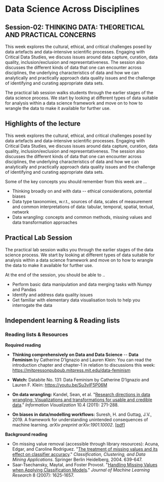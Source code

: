 # Data Science Across Disciplines

## Session-02: THINKING DATA: THEORETICAL AND PRACTICAL CONCERNS

This week explores the cultural, ethical, and critical challenges posed by data artefacts and data-intensive scientific processes. Engaging with Critical Data Studies, we discuss issues around data capture, curation, data quality, inclusion/exclusion and representativeness. The session also discusses the different kinds of data that one can encounter across disciplines, the underlying characteristics of data and how we can analytically and practically approach data quality issues and the challenge of identifying and curating appropriate data sets.

The practical lab session walks students through the earlier stages of the data science process. We start by looking at different types of data suitable for analysis within a data science framework and move on to how to wrangle the data to make it available for further use.

## Highlights of the lecture

This week explores the cultural, ethical, and critical challenges posed by data artefacts and data-intensive scientific processes. Engaging with Critical Data Studies, we discuss issues around data capture, curation, data quality, inclusion/exclusion and representativeness. The session also discusses the different kinds of data that one can encounter across disciplines, the underlying characteristics of data and how we can analytically and practically approach data quality issues and the challenge of identifying and curating appropriate data sets.

Some of the key concepts you should remember from this week are ...

- Thinking broadly on and with data -- ethical considerations, potential biases
- Data type taxonomies, w.r.t., sources of data, scales of measurement and common interpretations of data: tabular, temporal, spatial, textual, network
- Data wrangling: concepts and common methods, missing values and data transformation approaches

## Practical Lab Session

The practical lab session walks you through the earlier stages of the data science process. We start by looking at different types of data suitable for analysis within a data science framework and move on to how to wrangle the data to make it available for further use.

At the end of the session, you should be able to ..

- Perform basic data manipulation and data merging tasks with Numpy and Pandas
- Identify and address data quality issues
- Get familiar with elementary data visualisation tools to help you interrogate the data

## Independent learning & Reading lists

### Reading lists & Resources

**Required reading**

- **Thinking comprehensively on Data and Data Science** -- **Data Feminism** by Catherine D’Ignazio and Lauren Klein: You can read the introduction chapter and chapter-1 in relation to discussions this week:  https://mitpressonpubpub.mitpress.mit.edu/data-feminism
- **Watch:** Databite No. 131: Data Feminism by Catherine D’Ignazio and Lauren F. Klein: https://youtu.be/Su3vIF5P06M

- **On data wrangling:** Kandel, Sean, et al. "[Research directions in data wrangling: Visualizations and transformations for usable and credible data](http://vis.stanford.edu/files/2011-DataWrangling-IVJ.pdf)." *Information Visualization* 10.4 (2011): 271-288.
- **On biases in data/modelling workflows:** Suresh, H. and Guttag, J.V., 2019. A framework for understanding unintended consequences of machine learning. *arXiv preprint arXiv:1901.10002*. [[pdf](https://arxiv.org/abs/1901.10002)]

**Background reading**

- On missing value removal (accessible through library resources): Acuna, Edgar, and Caroline Rodriguez. "[The treatment of missing values and its effect on classifier accuracy](http://sci2s.ugr.es/keel/pdf/specific/capitulo/IFCS04r.pdf)." *Classification, Clustering, and Data Mining Applications*. Springer Berlin Heidelberg, 2004. 639-647.
- Saar-Tsechansky, Maytal, and Foster Provost. "[Handling Missing Values when Applying Classification Models](http://www.jmlr.org/papers/volume8/saar-tsechansky07a/saar-tsechansky07a.pdf)." *Journal of Machine Learning Research* 8 (2007): 1625-1657.

